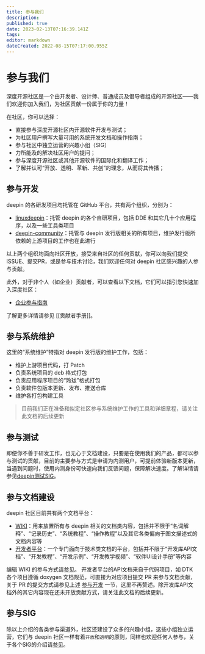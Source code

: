```yaml
---
title: 参与我们
description: 
published: true
date: 2023-02-13T07:16:39.141Z
tags: 
editor: markdown
dateCreated: 2022-08-15T07:17:00.955Z
---
```


# 参与我们

深度开源社区是一个由开发者、设计师、普通成员及倡导者组成的开源社区——我们欢迎你加入我们，为社区贡献一份属于你的力量！

在社区，你可以选择：

* 直接参与深度开源社区内开源软件开发与测试；
* 为社区用户撰写大量可用的系统开发文档和操作指南；
* 参与社区中独立运营的兴趣小组（SIG）
* 力所能及的解决社区用户的提问；
* 参与深度开源社区或其他开源软件的国际化和翻译工作；
* 了解并认可“开放、透明、革新、共创”的理念，从而将其传播；

## 参与开发

deepin 的各研发项目均托管在 GitHub 平台，共有两个组织，分别为：

* [linuxdeepin](https://github.com/linuxdeepin)：托管 deepin 的各个自研项目，包括 DDE 和其它几十个应用程序，以及一些工具类项目
* [deepin-community](https://github.com/deepin-community)：托管与 deepin 发行版相关的所有项目，维护发行版所依赖的上游项目的工作也在此进行

以上两个组织均面向社区开放，接受来自社区的任何贡献，你可以向我们提交ISSUE、提交PR，或是参与技术讨论，我们欢迎任何对 deepin 社区感兴趣的人参与贡献。

此外，对于非个人（如企业）贡献者，可以查看以下文档，它们可以指引您快速加入深度社区：

* [企业参与指南](https://wiki.deepin.org/zh/%E5%BC%80%E5%8F%91%E8%80%85%E6%8C%87%E5%8D%97/%E4%BC%81%E4%B8%9A%E5%8F%82%E4%B8%8E%E6%8C%87%E5%8D%97)

了解更多详情请参见 [[贡献者手册]]。

## 参与系统维护

这里的“系统维护”特指对 deepin 发行版的维护工作，包括：

* 维护上游项目代码，打 Patch
* 负责系统项目的 deb 格式打包
* 负责应用程序项目的“玲珑”格式打包
* 负责软件包版本更新、发布、推送仓库
* 维护各打包构建工具

> 目前我们正在准备和拟定社区参与系统维护工作的工具和详细章程，请关注此文档的后续更新


## 参与测试

即便你不善于研发工作，也无心于文档建设，只要是在使用我们的产品，都可以参与测试的贡献，目前的主要参与方式是申请为内测用户，可提前体验新版本更新，当遇到问题时，使用内测身份可快速向我们反馈问题，保障解决速度。了解详情请参见[deepin测试SIG](https://www.deepin.org/index/docs/zh/sig/deepin-testsig/README)。


## 参与文档建设

deepin 社区目前共有两个文档平台：

* [WIKI](https://wiki.deepin.org/)：用来放置所有与 deepin 相关的文档类内容，包括并不限于“名词解释”、“记录历史”、“系统教程”、“操作教程”以及其它各类偏向于图文描述式的文档内容等
* [开发者平台](https://docs.deepin.org/)：一个专门面向于技术类文档的平台，包括并不限于“开发库API文档”、“开发教程”、“开发示例”、“开发教学视频”、“软件UI设计手册”等内容

编辑 WIKI 的参与方式请[参见](https://wiki.deepin.org/zh/README)。
开发者平台的API文档来自于代码项目，如 DTK 各个项目遵循 doxygen 文档规范，可直接为对应项目提交 PR 来参与文档贡献，关于 PR 的提交方式请参见上述 [参与开发](#参与开发) 一节，这里不再赘述。除开发库API文档外的其它内容现在还未开放贡献方式，请关注此文档的后续更新。



## 参与SIG

除以上介绍的各类参与渠道外，社区还建设了众多的兴趣小组，这些小组独立运营，它们与 deepin 社区一样有着`开放`和`透明`的原则，同样也欢迎任何人参与，关于各个SIG的介绍请[参见](https://www.deepin.org/index/docs/zh/sig/list)。